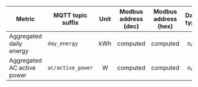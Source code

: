 |Metric|MQTT topic suffix|Unit|Modbus address (dec)| Modbus address (hex)|Data type|Scale factor|
|---|---|:-:|:-:|:-:|:-:|:-:|
|Aggregated daily energy|`day_energy`|kWh|computed|computed|n/a|1|
|Aggregated AC active power|`ac/active_power`|W|computed|computed|n/a|1|
